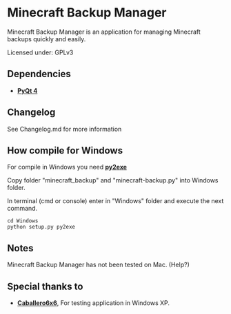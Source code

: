 Minecraft Backup Manager
====================================================================
Minecraft Backup Manager is an application for managing Minecraft
backups quickly and easily.

Licensed under: GPLv3

Dependencies
--------------------------------------------------------------------
- **[PyQt 4](http://www.riverbankcomputing.co.uk/software/pyqt/download)**

Changelog
--------------------------------------------------------------------
See Changelog.md for more information

How compile for Windows
--------------------------------------------------------------------
For compile in Windows you need **[py2exe](http://www.py2exe.org/)**

Copy folder "minecraft_backup" and "minecraft-backup.py" into Windows folder.

In terminal (cmd or console) enter in "Windows" folder and execute the next command.

``` shell
cd Windows
python setup.py py2exe
```

Notes
--------------------------------------------------------------------
Minecraft Backup Manager has not been tested on Mac. (Help?)

Special thanks to
--------------------------------------------------------------------
- **[Caballero6x6](http://twitter.com/caballero6x6)**, For testing application in Windows XP.
